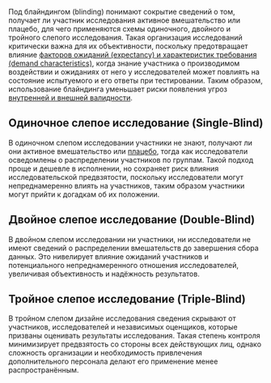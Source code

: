 
Под блайндингом (blinding) понимают сокрытие сведений о том, получает ли участник исследования активное вмешательство или плацебо, для чего применяются схемы одиночного, двойного и тройного слепого исследования. Такая организация исследований критически важна для их объективности, поскольку предотвращает влияние [факторов ожиданий (expectancy) и характеристик требования (demand characteristics)](Факторы%20ожиданий%20и%20характеристик%20требования.md), когда знание участника о производимом воздействии и ожиданиях от него у исследователей может повлиять на состояние испытуемого и его ответы при тестировании. Таким образом, использование блайндинга уменьшает риски появления угроз [внутренней и внешней валидности](Валидность%20эксперимента).

## Одиночное слепое исследование (Single‑Blind)

В одиночном слепом исследовании участники не знают, получают ли они активное вмешательство или [плацебо](Экспериментальная%20психология/Плацебо-контроль.md), тогда как исследователи осведомлены о распределении участников по группам. Такой подход проще и дешевле в исполнении, но сохраняет риск влияния исследовательской предвзятости, поскольку исследователи могут непреднамеренно влиять на участников, таким образом участники могут прийти к догадкам об их положении.

## Двойное слепое исследование (Double‑Blind)

В двойном слепом исследовании ни участники, ни исследователи не имеют сведений о распределении вмешательств до завершения сбора данных. Это нивелирует влияние ожиданий участников и потенциального непреднамеренного отношения исследователей, увеличивая объективность и надёжность результатов.

## Тройное слепое исследование (Triple‑Blind)

В тройном слепом дизайне исследования сведения скрывают от участников, исследователей и независимых оценщиков, которые призваны оценивать результаты исследования. Такая степень контроля минимизирует предвзятость со стороны всех действующих лиц, однако сложность организации и необходимость привлечения дополнительного персонала делают его применение менее распространённым.
